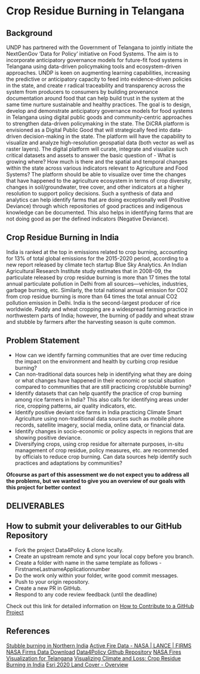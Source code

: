 # Crop Residue Burning in Telangana

## Background
UNDP has partnered with the Government of Telangana to jointly initiate the NextGenGov ‘Data for Policy’ initiative on Food Systems. The aim is to incorporate anticipatory governance models for future-fit food systems in Telangana using data-driven policymaking tools and ecosystem-driven approaches. UNDP is keen on augmenting learning capabilities, increasing the predictive or anticipatory capacity to feed into evidence-driven policies in the state, and create r radical traceability and transparency across the system from producers to consumers by building provenance documentation around food that can help build trust in the system at the same time nurture sustainable and healthy practices. The goal is to design, develop and demonstrate anticipatory governance models for food systems in Telangana using digital public goods and community-centric approaches to strengthen data-driven policymaking in the state.
The DiCRA platform is envisioned as a Digital Public Good that will strategically feed into data-driven decision-making in the state. The platform will have the capability to visualize and analyze high-resolution geospatial data (both vector as well as raster layers). The digital platform will curate, integrate and visualize such critical datasets and assets to answer the basic question of - What is growing where? How much is there and the spatial and temporal changes within the state across various indicators relevant to Agriculture and Food Systems? The platform should be able to visualize over time the changes that have happened to the agriculture ecosystem in terms of crop diversity, changes in soil/groundwater, tree cover, and other indicators at a higher resolution to support policy decisions. Such a synthesis of data and analytics can help identify farms that are doing exceptionally well (Positive Deviance) through which repositories of good practices and indigenous knowledge can be documented. This also helps in identifying farms that are not doing good as per the defined indicators (Negative Deviance).

## Crop Residue Burning in India
India is ranked at the top in emissions related to crop burning, accounting for 13% of total global emissions for the 2015-2020 period, according to a new report released by climate tech startup Blue Sky Analytics. An Indian Agricultural Research Institute study estimates that in 2008-09, the particulate released by crop residue burning is more than 17 times the total annual particulate pollution in Delhi from all sources—vehicles, industries, garbage burning, etc. Similarly, the total national annual emission for CO2 from crop residue burning is more than 64 times the total annual CO2 pollution emission in Delhi. India is the second-largest producer of rice worldwide. Paddy and wheat cropping are a widespread farming practice in northwestern parts of India; however, the burning of paddy and wheat straw and stubble by farmers after the harvesting season is quite common.

## Problem Statement

- How can we identify farming communities that are over time reducing the impact on the environment and health by curbing crop residue burning?
- Can non-traditional data sources help in identifying what they are doing or what changes have happened in their economic or social situation compared to communities that are still practicing crop/stubble burning?
- Identify datasets that can help quantify the practice of crop burning among rice farmers in India? This also calls for identifying areas under rice, cropping patterns, air quality indicators, etc.
- Identify positive deviant rice farms in India practicing Climate Smart Agriculture using non-traditional data sources such as mobile phone records, satellite imagery, social media, online data, or financial data.
- Identify changes in socio-economic or policy aspects in regions that are showing positive deviance.
- Diversifying crops, using crop residue for alternate purposes, in-situ management of crop residue, policy measures, etc. are recommended by officials to reduce crop burning. Can data sources help identify such practices and adaptations by communities?

**Ofcourse as part of this assessment we do not expect you to address all the problems, but we wanted to give you an overview of our goals with this project for better context** 

## DELIVERABLES

## How to submit your deliverables to our GitHub Repository

- Fork the project Data4Policy & clone locally.
- Create an upstream remote and sync your local copy before you branch.
- Create a folder with name in the same template as follows - FirstnameLastnameApplicationnumber
- Do the work only within your folder, write good commit messages.
- Push to your origin repository.
- Create a new PR in GitHub.
- Respond to any code review feedback (until the deadline)

Check out this link for detailed information on [How to Contribute to a GitHub Project](https://akrabat.com/the-beginners-guide-to-contributing-to-a-github-project/)

## References

[Stubble burning in Northern India](https://earthobservatory.nasa.gov/images/84680/stubble-burning-in-northern-india)
[Active Fire Data - NASA | LANCE | FIRMS](https://firms.modaps.eosdis.nasa.gov/active_fire/)
[NASA Firms Data Download](https://firms.modaps.eosdis.nasa.gov/download/Readme.txt)
[Data4Policy Github Repository](https://github.com/UNDP-India/Data4Policy/tree/main/References)
[NASA Fires Visualization for Telangana](https://public.flourish.studio/visualisation/8561801/)
[Visualizing Climate and Loss: Crop Residue Burning in India](https://histecon.fas.harvard.edu/climate-loss/crops/index.html)
[Esri 2020 Land Cover - Overview](https://www.arcgis.com/home/item.html?id=d6642f8a4f6d4685a24ae2dc0c73d4ac)
